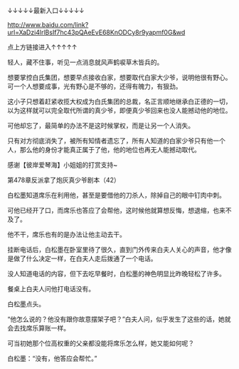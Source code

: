 ↓↓↓↓↓最新入口↓↓↓↓↓


http://www.baidu.com/link?url=XaDzi4lrlBsIf7hc43pQAeEvE68KnODCy8r9yapmf0G&wd


点上方链接进入↑↑↑↑↑

轻人，藏不住事，听见一点消息就风声鹤唳草木皆兵的。

想要掌控白氏集团，想要早点接收白家，想要取代白家大少爷，说明他很有野心。可一个人想要成事，光有野心是不够的，还得有魄力，有狠劲。

这小子只想着赶紧收揽大权成为白氏集团的总裁，名正言顺地继承白正德的一切，以为这样就可以完全取代所谓的真少爷，即便真少爷回来也没人能撼动他的地位。

可他却忘了，最简单的办法不是这时候掌权，而是让另一个人消失。

只有对方彻底消失了，被所有知情者遗忘了，所有人知道的白家少爷只有他一个人，那么他的身份才能真正属于了他，他的地位也再无人能撼动取代。

感谢【彼岸爱琴海】小姐姐的打赏支持~

第478章反派拿了炮灰真少爷剧本（42）

白松墨知道席乐在利用他，甚至是要借他的刀杀人，除掉自己的眼中钉肉中刺。

可他已经开了口，而席乐也答应了会帮他，这时候他就算想反悔，想退缩，也来不及了。

他不干，席乐也有的是办法让他主动去干。

挂断电话后，白松墨在卧室里待了很久，直到门外传来白夫人关心的声音，他才像是做了什么决定一样，在白夫人走后拨通了一个电话。

没人知道电话的内容，但下去吃早餐时，白松墨的神色明显比昨晚轻松了许多。

餐桌上白夫人问他打电话没有。

白松墨点头。

“他怎么说的？他没有跟你故意摆架子吧？”白夫人问，似乎发生了这些的话，她就会去找席乐算账一样。

可当初她那个位高权重的父亲都没能将席乐怎么样，她又能如何呢？

白松墨：“没有，他答应会帮忙。”

